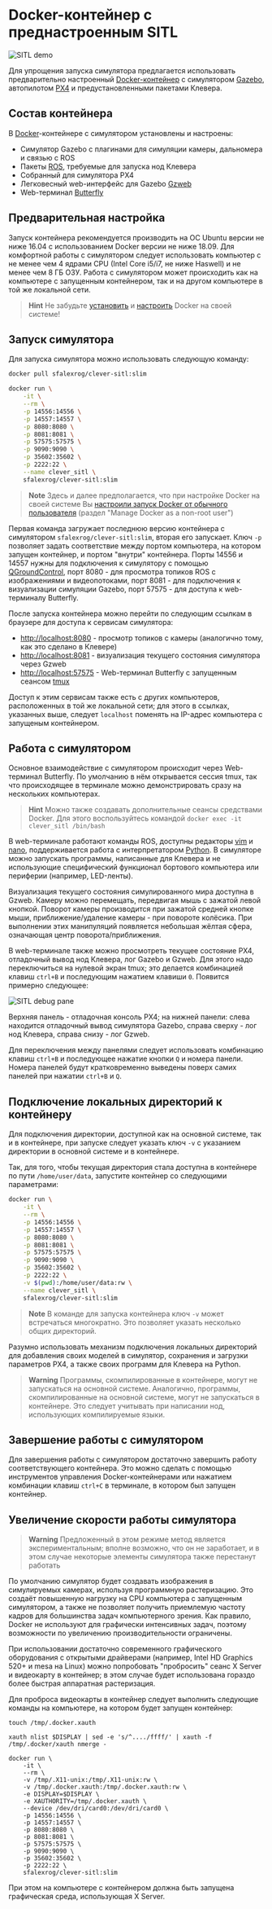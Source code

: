 # Docker-контейнер с преднастроенным SITL

![SITL demo](../assets/sitl_docker_demo.png)

Для упрощения запуска симулятора предлагается использовать предварительно настроенный [Docker-контейнер](https://hub.docker.com/r/sfalexrog/clever-sitl) с симулятором [Gazebo](http://gazebosim.org/), автопилотом [PX4](https://px4.io/) и предустановленными пакетами Клевера.

## Состав контейнера

В [Docker](https://docker.com/)-контейнере с симулятором установлены и настроены:

* Симулятор Gazebo с плагинами для симуляции камеры, дальномера и связью с ROS
* Пакеты [ROS](http://www.ros.org/), требуемые для запуска нод Клевера
* Собранный для симулятора PX4
* Легковесный web-интерфейс для Gazebo [Gzweb](http://gazebosim.org/gzweb.html)
* Web-терминал [Butterfly](http://paradoxxxzero.github.io/2014/02/28/butterfly.html)

## Предварительная настройка

Запуск контейнера рекомендуется производить на ОС Ubuntu версии не ниже 16.04 с использованием Docker версии не ниже 18.09. Для комфортной работы с симулятором следует использовать компьютер с не менее чем 4 ядрами CPU (Intel Core i5/i7, не ниже Haswell) и не менее чем 8 ГБ ОЗУ. Работа с симулятором может происходить как на компьютере с запущенным контейнером, так и на другом компьютере в той же локальной сети.

> **Hint** Не забудьте [установить](https://docs.docker.com/install/linux/docker-ce/ubuntu/) и [настроить](https://docs.docker.com/install/linux/linux-postinstall/) Docker на своей системе!

## Запуск симулятора

Для запуска симулятора можно использовать следующую команду:

```bash
docker pull sfalexrog/clever-sitl:slim

docker run \
    -it \
    --rm \
    -p 14556:14556 \
    -p 14557:14557 \
    -p 8080:8080 \
    -p 8081:8081 \
    -p 57575:57575 \
    -p 9090:9090 \
    -p 35602:35602 \
    -p 2222:22 \
    --name clever_sitl \
    sfalexrog/clever-sitl:slim
```

> **Note** Здесь и далее предполагается, что при настройке Docker на своей системе Вы [настроили запуск Docker от обычного пользователя](https://docs.docker.com/install/linux/linux-postinstall/) (раздел "Manage Docker as a non-root user")

Первая команда загружает последнюю версию контейнера с симулятором ```sfalexrog/clever-sitl:slim```, вторая его запускает. Ключ ```-p``` позволяет задать соответствие между портом компьютера, на котором запущен контейнер, и портом "внутри" контейнера. Порты 14556 и 14557 нужны для подключения к симулятору с помощью [QGroundControl](http://qgroundcontrol.com/), порт 8080 - для просмотра топиков ROS с изображениями и видеопотоками, порт 8081 - для подключения к визуализации симуляции Gazebo, порт 57575 - для доступа к web-терминалу Butterfly.

После запуска контейнера можно перейти по следующим ссылкам в браузере для доступа к сервисам симулятора:

* [http://localhost:8080](http://localhost:8080) - просмотр топиков с камеры (аналогично тому, как это сделано в Клевере)
* [http://localhost:8081](http://localhost:8081) - визуализация текущего состояния симулятора через Gzweb
* [http://localhost:57575](http://localhost:57575) - Web-терминал Butterfly с запущенным сеансом [tmux](https://github.com/tmux/tmux/wiki)

Доступ к этим сервисам также есть с других компьютеров, расположенных в той же локальной сети; для этого в ссылках, указанных выше, следует ```localhost``` поменять на IP-адрес компьютера с запущеным контейнером.

## Работа с симулятором

Основное взаимодействие с симулятором происходит через Web-терминал Butterfly. По умолчанию в нём открывается сессия tmux, так что происходящее в терминале можно демонстрировать сразу на нескольких компьютерах.

> **Hint** Можно также создавать дополнительные сеансы средствами Docker. Для этого воспользуйтесь командой ```docker exec -it clever_sitl /bin/bash```

В web-терминале работают команды ROS, доступны редакторы [vim](https://www.vim.org/) и [nano](https://www.nano-editor.org/), поддерживается работа с интерпретатором [Python](https://www.python.org/). В симуляторе можно запускать программы, написанные для Клевера и не использующие специфический функционал бортового компьютера или периферии (например, LED-ленты).

Визуализация текущего состояния симулированного мира доступна в Gzweb. Камеру можно перемещать, передвигая мышь с зажатой левой кнопкой. Поворот камеры производится при зажатой средней кнопке мыши, приближение/удаление камеры - при повороте колёсика. При выполнении этих манипуляций появляется небольшая жёлтая сфера, означающая центр поворота/приближения.

В web-терминале также можно просмотреть текущее состояние PX4, отладочный вывод нод Клевера, лог Gazebo и Gzweb. Для этого надо переключиться на нулевой экран tmux; это делается комбинацией клавиш ```ctrl+B``` и последующим нажатием клавиши ```0```. Появится примерно следующее:

![SITL debug pane](../assets/sitl_debug_pane.png)

Верхняя панель - отладочная консоль PX4; на нижней панели: слева находится отладочный вывод симулятора Gazebo, справа сверху - лог нод Клевера, справа снизу - лог Gzweb.

Для переключения между панелями следует использовать комбинацию клавиш ```ctrl+B``` и последующее нажатие кнопки ```Q``` и номера панели. Номера панелей будут кратковременно выведены поверх самих панелей при нажатии ```ctrl+B``` и ```Q```.

## Подключение локальных директорий к контейнеру

Для подключения директории, доступной как на основной системе, так и в контейнере, при запуске следует указать ключ ```-v``` с указанием директории в основной системе и в контейнере.

Так, для того, чтобы текущая директория стала доступна в контейнере по пути ```/home/user/data```, запустите контейнер со следующими параметрами:

```bash
docker run \
    -it \
    --rm \
    -p 14556:14556 \
    -p 14557:14557 \
    -p 8080:8080 \
    -p 8081:8081 \
    -p 57575:57575 \
    -p 9090:9090 \
    -p 35602:35602 \
    -p 2222:22 \
    -v $(pwd):/home/user/data:rw \
    --name clever_sitl \
    sfalexrog/clever-sitl:slim
```

> **Note** В команде для запуска контейнера ключ ```-v``` может встречаться многократно. Это позволяет указать несколько общих директорий.

Разумно использовать механизм подключения локальных директорий для добавления своих моделей в симулятор, сохранения и загрузки параметров PX4, а также своих программ для Клевера на Python.

> **Warning** Программы, скомпилированные в контейнере, могут не запускаться на основной системе. Аналогично, программы, скомпилированные на основной системе, могут не запускаться в контейнере. Это следует учитывать при написании нод, использующих компилируемые языки.

## Завершение работы с симулятором

Для завершения работы с симулятором достаточно завершить работу соответствующего контейнера. Это можно сделать с помощью инструментов управления Docker-контейнерами или нажатием комбинации клавиш ```ctrl+C``` в терминале, в котором был запущен контейнер.

## Увеличение скорости работы симулятора

> **Warning** Предложенный в этом режиме метод является экспериментальным; вполне возможно, что он не заработает, и в этом случае некоторые элементы симулятора также перестанут работать

По умолчанию симулятор будет создавать изображения в симулируемых камерах, используя программную растеризацию. Это создаёт повышенную нагрузку на CPU компьютера с запущенным симулятором, а также не позволяет получить приемлемую частоту кадров для большинства задач компьютерного зрения. Как правило, Docker не используют для графически интенсивных задач, поэтому возможности по увеличению производительности ограничены.

При использовании достаточно современного графического оборудования с открытыми драйверами (например, Intel HD Graphics 520+ и mesa на Linux) можно попробовать "пробросить" сеанс X Server и видеокарту в контейнер; в этом случае будет использована гораздо более быстрая аппаратная растеризация.

Для проброса видеокарты в контейнер следует выполнить следующие команды на компьютере, на котором будет запущен контейнер:

```
touch /tmp/.docker.xauth

xauth nlist $DISPLAY | sed -e 's/^..../ffff/' | xauth -f /tmp/.docker/xauth nmerge -

docker run \
    -it \
    --rm \
    -v /tmp/.X11-unix:/tmp/.X11-unix:rw \
    -v /tmp/.docker.xauth:/tmp/.docker.xauth:rw \
    -e DISPLAY=$DISPLAY \
    -e XAUTHORITY=/tmp/.docker.xauth \
    --device /dev/dri/card0:/dev/dri/card0 \
    -p 14556:14556 \
    -p 14557:14557 \
    -p 8080:8080 \
    -p 8081:8081 \
    -p 57575:57575 \
    -p 9090:9090 \
    -p 35602:35602 \
    -p 2222:22 \
    sfalexrog/clever-sitl:slim
```

При этом на компьютере с контейнером должна быть запущена графическая среда, использующая X Server.
